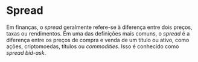 # Spread

Em finanças, o _spread_ geralmente refere-se à diferença entre dois preços, taxas ou rendimentos. Em uma das definições mais comuns, o _spread_ é a diferença entre os preços de compra e venda de um título ou ativo, como ações, criptomoedas, títulos ou _commodities_. Isso é conhecido como _spread bid-ask_.